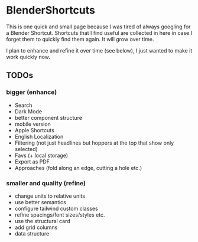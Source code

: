 # BlenderShortcuts

This is one quick and small page because I was tired of always googling for a Blender Shortcut.
Shortcuts that I find useful are collected in here in case I forget them to quickly find them again.
It will grow over time.

I plan to enhance and refine it over time (see below), I just wanted to make it work quickly now.  

## TODOs
### bigger (enhance)
- Search
- Dark Mode
- better component structure 
- mobile version
- Apple Shortcuts 
- English Localization
- Filtering (not just headlines but hoppers at the top that show only selected)
- Favs (+ local storage)
- Export as PDF
- Approaches (fold along an edge, cutting a hole etc.)

### smaller and quality (refine)
- change units to relative units 
- use better semantics
- configure tailwind custom classes 
- refine spacings/font sizes/styles etc.
- use the structural card
- add grid columns
- data structure
